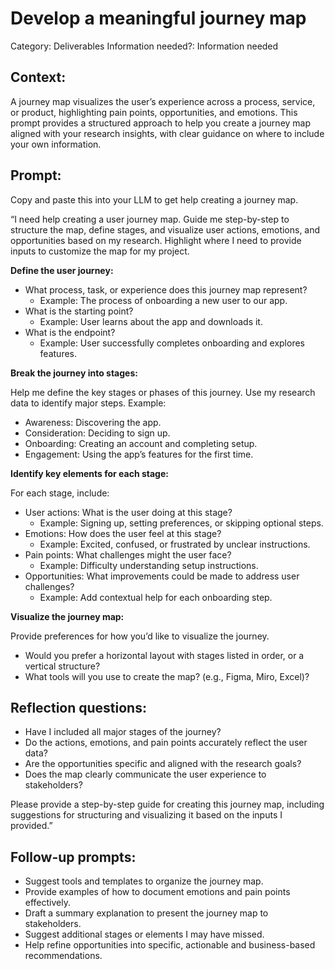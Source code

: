 # Develop a meaningful journey map

Category: Deliverables
Information needed?: Information needed

## **Context:**

A journey map visualizes the user’s experience across a process, service, or product, highlighting pain points, opportunities, and emotions. This prompt provides a structured approach to help you create a journey map aligned with your research insights, with clear guidance on where to include your own information.

## **Prompt:**

Copy and paste this into your LLM to get help creating a journey map.

“I need help creating a user journey map. Guide me step-by-step to structure the map, define stages, and visualize user actions, emotions, and opportunities based on my research. Highlight where I need to provide inputs to customize the map for my project.

**Define the user journey:**

- What process, task, or experience does this journey map represent?
    - Example: The process of onboarding a new user to our app.
- What is the starting point?
    - Example: User learns about the app and downloads it.
- What is the endpoint?
    - Example: User successfully completes onboarding and explores features.

**Break the journey into stages:**

Help me define the key stages or phases of this journey. Use my research data to identify major steps. Example:

- Awareness: Discovering the app.
- Consideration: Deciding to sign up.
- Onboarding: Creating an account and completing setup.
- Engagement: Using the app’s features for the first time.

**Identify key elements for each stage:**

For each stage, include:

- User actions: What is the user doing at this stage?
    - Example: Signing up, setting preferences, or skipping optional steps.
- Emotions: How does the user feel at this stage?
    - Example: Excited, confused, or frustrated by unclear instructions.
- Pain points: What challenges might the user face?
    - Example: Difficulty understanding setup instructions.
- Opportunities: What improvements could be made to address user challenges?
    - Example: Add contextual help for each onboarding step.

**Visualize the journey map:**

Provide preferences for how you’d like to visualize the journey.

- Would you prefer a horizontal layout with stages listed in order, or a vertical structure?
- What tools will you use to create the map? (e.g., Figma, Miro, Excel)?

## **Reflection questions:**

- Have I included all major stages of the journey?
- Do the actions, emotions, and pain points accurately reflect the user data?
- Are the opportunities specific and aligned with the research goals?
- Does the map clearly communicate the user experience to stakeholders?

Please provide a step-by-step guide for creating this journey map, including suggestions for structuring and visualizing it based on the inputs I provided.”

## **Follow-up prompts:**

- Suggest tools and templates to organize the journey map.
- Provide examples of how to document emotions and pain points effectively.
- Draft a summary explanation to present the journey map to stakeholders.
- Suggest additional stages or elements I may have missed.
- Help refine opportunities into specific, actionable and business-based recommendations.